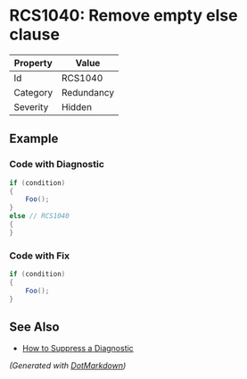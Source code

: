# RCS1040: Remove empty else clause

| Property | Value      |
| -------- | ---------- |
| Id       | RCS1040    |
| Category | Redundancy |
| Severity | Hidden     |

## Example

### Code with Diagnostic

```csharp
if (condition)
{
    Foo();
}
else // RCS1040
{
}
```

### Code with Fix

```csharp
if (condition)
{
    Foo();
}
```

## See Also

* [How to Suppress a Diagnostic](../HowToConfigureAnalyzers.md#how-to-suppress-a-diagnostic)


*\(Generated with [DotMarkdown](http://github.com/JosefPihrt/DotMarkdown)\)*